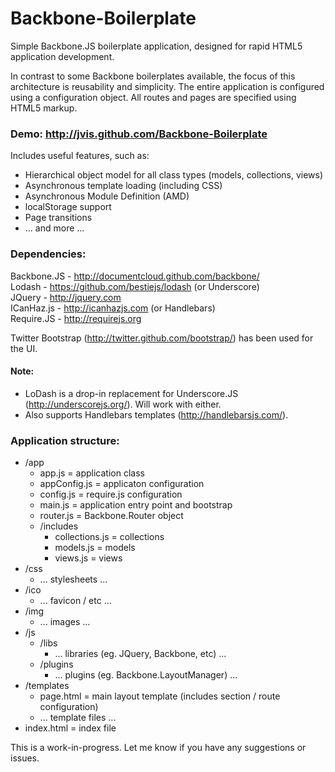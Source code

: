 Backbone-Boilerplate
===========================  
  
  
Simple Backbone.JS boilerplate application, designed for rapid HTML5 application development.  
  
In contrast to some Backbone boilerplates available, the focus of this architecture is reusability and simplicity. 
The entire application is configured using a configuration object. All routes and pages are specified using HTML5 markup.
  
### Demo: http://jvis.github.com/Backbone-Boilerplate  

  
Includes useful features, such as:  
* Hierarchical object model for all class types (models, collections, views)
* Asynchronous template loading (including CSS)
* Asynchronous Module Definition (AMD)
* localStorage support
* Page transitions
* ... and more ...
  
  
### Dependencies:  
Backbone.JS - http://documentcloud.github.com/backbone/  
Lodash - https://github.com/bestiejs/lodash (or Underscore)    
JQuery - http://jquery.com  
ICanHaz.js - http://icanhazjs.com (or Handlebars)    
Require.JS - http://requirejs.org  
  
Twitter Bootstrap (http://twitter.github.com/bootstrap/) has been used for the UI.  
  
  
#### Note:
* LoDash is a drop-in replacement for Underscore.JS (http://underscorejs.org/). Will work with either.  
* Also supports Handlebars templates (http://handlebarsjs.com/).
 

### Application structure:
* /app
  * app.js           = application class
  * appConfig.js     = applicaton configuration
  * config.js        = require.js configuration
  * main.js          = application entry point and bootstrap
  * router.js        = Backbone.Router object
  * /includes
      * collections.js    = collections
      * models.js         = models
      * views.js          = views
* /css
  * ... stylesheets ...
* /ico
  * ... favicon / etc ...
* /img
  * ... images ...
* /js
  * /libs
      * ... libraries (eg. JQuery, Backbone, etc) ...
  * /plugins
      * ... plugins (eg. Backbone.LayoutManager) ... 
* /templates
  * page.html       = main layout template (includes section / route configuration)
  * ... template files ...
* index.html        = index file
   
   
This is a work-in-progress. Let me know if you have any suggestions or issues.